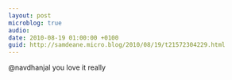 ```yaml
---
layout: post
microblog: true
audio: 
date: 2010-08-19 01:00:00 +0100
guid: http://samdeane.micro.blog/2010/08/19/t21572304229.html
---
```

@navdhanjal you love it really
